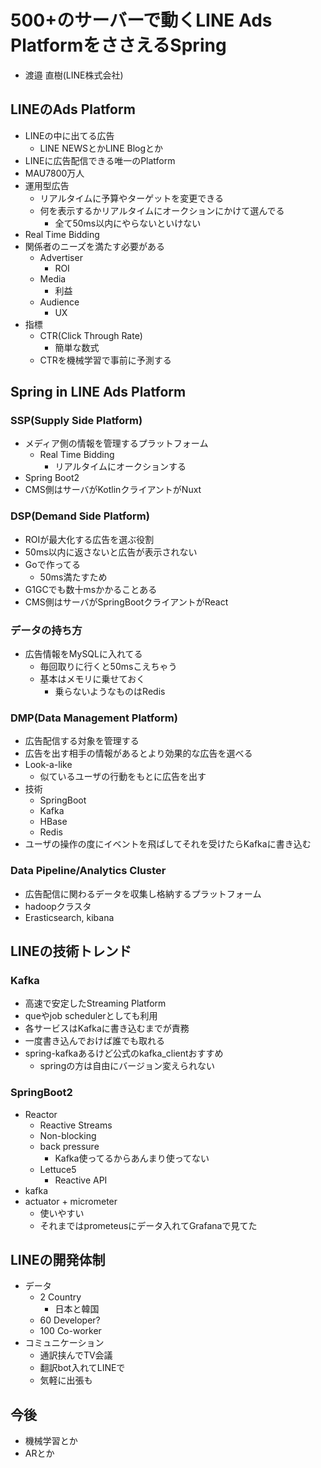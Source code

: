# 500+のサーバーで動くLINE Ads PlatformをささえるSpring

- 渡邉 直樹(LINE株式会社)

## LINEのAds Platform

- LINEの中に出てる広告
    - LINE NEWSとかLINE Blogとか
- LINEに広告配信できる唯一のPlatform
- MAU7800万人
- 運用型広告
    - リアルタイムに予算やターゲットを変更できる
    - 何を表示するかリアルタイムにオークションにかけて選んでる
        - 全て50ms以内にやらないといけない
- Real Time Bidding
- 関係者のニーズを満たす必要がある
    - Advertiser
        - ROI
    - Media
        - 利益
    - Audience
        - UX
- 指標
    - CTR(Click Through Rate)
        - 簡単な数式
    - CTRを機械学習で事前に予測する

## Spring in LINE Ads Platform

### SSP(Supply Side Platform)

- メディア側の情報を管理するプラットフォーム
    - Real Time Bidding
        - リアルタイムにオークションする
- Spring Boot2
- CMS側はサーバがKotlinクライアントがNuxt

### DSP(Demand Side Platform)

- ROIが最大化する広告を選ぶ役割
- 50ms以内に返さないと広告が表示されない
- Goで作ってる
    - 50ms満たすため
- G1GCでも数十msかかることある
- CMS側はサーバがSpringBootクライアントがReact

### データの持ち方

- 広告情報をMySQLに入れてる
    - 毎回取りに行くと50msこえちゃう
    - 基本はメモリに乗せておく
        - 乗らないようなものはRedis

### DMP(Data Management Platform)

- 広告配信する対象を管理する
- 広告を出す相手の情報があるとより効果的な広告を選べる
- Look-a-like
    - 似ているユーザの行動をもとに広告を出す
- 技術
    - SpringBoot
    - Kafka
    - HBase
    - Redis
- ユーザの操作の度にイベントを飛ばしてそれを受けたらKafkaに書き込む

### Data Pipeline/Analytics Cluster

- 広告配信に関わるデータを収集し格納するプラットフォーム
- hadoopクラスタ
- Erasticsearch, kibana

## LINEの技術トレンド

### Kafka

- 高速で安定したStreaming Platform
- queやjob schedulerとしても利用
- 各サービスはKafkaに書き込むまでが責務
- 一度書き込んでおけば誰でも取れる
- spring-kafkaあるけど公式のkafka_clientおすすめ
    - springの方は自由にバージョン変えられない

### SpringBoot2

- Reactor
    - Reactive Streams
    - Non-blocking
    - back pressure
        - Kafka使ってるからあんまり使ってない
    - Lettuce5
        - Reactive API
- kafka
- actuator + micrometer
    - 使いやすい
    - それまではprometeusにデータ入れてGrafanaで見てた

## LINEの開発体制

- データ
    - 2 Country
        - 日本と韓国
    - 60 Developer?
    - 100 Co-worker
- コミュニケーション
    - 通訳挟んでTV会議
    - 翻訳bot入れてLINEで
    - 気軽に出張も

## 今後

- 機械学習とか
- ARとか

